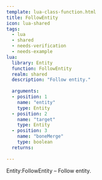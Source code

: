 ```yaml
---
template: lua-class-function.html
title: FollowEntity
icon: lua-shared
tags:
  - lua
  - shared
  - needs-verification
  - needs-example
lua:
  library: Entity
  function: FollowEntity
  realm: shared
  description: "Follow entity."
  
  arguments:
  - position: 1
    name: "entity"
    type: Entity
  - position: 2
    name: "target"
    type: Entity
  - position: 3
    name: "boneMerge"
    type: boolean
  returns:
    
---
```


<div class="lua__search__keywords">
Entity:FollowEntity &#x2013; Follow entity.
</div>
